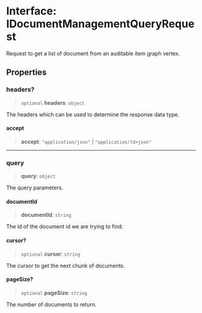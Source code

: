 # Interface: IDocumentManagementQueryRequest

Request to get a list of document from an auditable item graph vertex.

## Properties

### headers?

> `optional` **headers**: `object`

The headers which can be used to determine the response data type.

#### accept

> **accept**: `"application/json"` \| `"application/ld+json"`

***

### query

> **query**: `object`

The query parameters.

#### documentId

> **documentId**: `string`

The id of the document id we are trying to find.

#### cursor?

> `optional` **cursor**: `string`

The cursor to get the next chunk of documents.

#### pageSize?

> `optional` **pageSize**: `string`

The number of documents to return.
